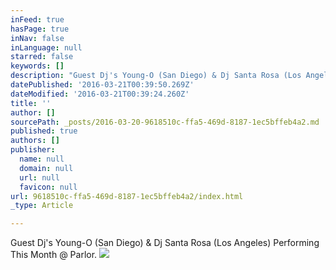 ```yaml
---
inFeed: true
hasPage: true
inNav: false
inLanguage: null
starred: false
keywords: []
description: "Guest Dj's Young-O (San Diego) & Dj Santa Rosa (Los Angeles) Performing This Month @ Parlor."
datePublished: '2016-03-21T00:39:50.269Z'
dateModified: '2016-03-21T00:39:24.260Z'
title: ''
author: []
sourcePath: _posts/2016-03-20-9618510c-ffa5-469d-8187-1ec5bffeb4a2.md
published: true
authors: []
publisher:
  name: null
  domain: null
  url: null
  favicon: null
url: 9618510c-ffa5-469d-8187-1ec5bffeb4a2/index.html
_type: Article

---
```

Guest Dj's Young-O (San Diego) & Dj Santa Rosa (Los Angeles) Performing This Month @ Parlor.
![](https://the-grid-user-content.s3-us-west-2.amazonaws.com/4ecfd36a-fb33-4b48-8671-e9de037b629b.jpg)